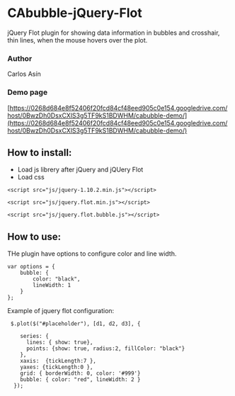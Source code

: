 CAbubble-jQuery-Flot
====================

jQuery Flot plugin for showing data information in bubbles and crosshair, thin lines, when the mouse hovers over the plot.

### Author
Carlos Asín
### Demo page

[https://0268d684e8f52406f20fcd84cf48eed905c0e154.googledrive.com/host/0BwzDh0DsxCXlS3g5TF9kS1BDWHM/cabubble-demo/](https://0268d684e8f52406f20fcd84cf48eed905c0e154.googledrive.com/host/0BwzDh0DsxCXlS3g5TF9kS1BDWHM/cabubble-demo/)

## How to install:

- Load js librery after jQuery and jQUery Flot
- Load css

`<script src="js/jquery-1.10.2.min.js"></script>`

`<script src="js/jquery.flot.min.js"></script>`

`<script src="js/jquery.flot.bubble.js"></script>`

## How to use:

THe plugin have options to configure color and line width.

	var options = {
        bubble: {
            color: "black",
            lineWidth: 1
        }
    };

Example of jquery flot configuration:    

     $.plot($("#placeholder"), [d1, d2, d3], {
     	
        series: { 
          lines: { show: true},
          points: {show: true, radius:2, fillColor: "black"}
        },
        xaxis:  {tickLength:7 },
        yaxes: {tickLength:0 },
        grid: { borderWidth: 0, color: '#999'}
        bubble: { color: "red", lineWidth: 2 }
      });